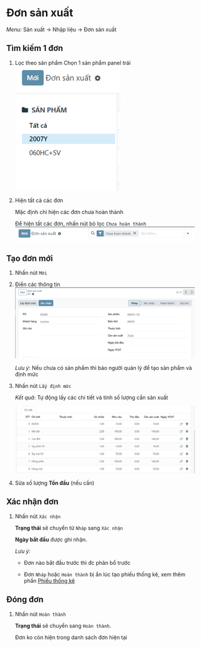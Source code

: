 # Đơn sản xuất
*Menu:* Sản xuất -> Nhập liệu -> Đơn sản xuất

## Tìm kiếm 1 đơn
1. Lọc theo sản phẩm
    Chọn 1 sản phẩm panel trái
    ![image info](img/production-order/filter_1.png)
2. Hiện tất cả các đơn

    Mặc định chỉ hiện các đơn chưa hoàn thành

    Để hiện tất các đơn, nhấn nút bỏ lọc `Chưa hoàn thành`
    ![image info](img/production-order/filter_2.png)

## Tạo đơn mới
1. Nhấn nút `Mới`
2. Điền các thông tin
    ![image info](img/production-order/create_1.png)

    *Lưu ý*: Nếu chưa có sản phẩm thì báo người quản lý để tạo sản phẩm và định mức

3. Nhấn nút `Lấy định mức`

    *Kết quả*: Tự động lấy các chi tiết và tính số lượng cần sản xuất

    ![image info](img/production-order/create_2.png)

4. Sửa số lượng **Tồn đầu** (nếu cần)

## Xác nhận đơn
1. Nhấn nút `Xác nhận`
    
    **Trạng thái** sẽ chuyển từ `Nháp` sang `Xác nhận`

    **Ngày bắt đầu** được ghi nhận.
    
    *Lưu ý:* 

    - Đơn nào bắt đầu trước thì đc phân bổ trước

    - Đơn `Nháp` hoặc `Hoàn thành` bị ẩn lúc tạo phiếu thống kê, xem thêm phần [Phiếu thống kê](labor-hed-admin.md)

## Đóng đơn
1. Nhấn nút `Hoàn thành`

    **Trạng thái** sẽ chuyển sang `Hoàn thành`.

    Đơn ko còn hiện trong danh sách đơn hiện tại
